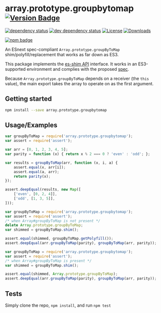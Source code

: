 # array.prototype.groupbytomap <sup>[![Version Badge][npm-version-svg]][package-url]</sup>

[![dependency status][deps-svg]][deps-url]
[![dev dependency status][dev-deps-svg]][dev-deps-url]
[![License][license-image]][license-url]
[![Downloads][downloads-image]][downloads-url]

[![npm badge][npm-badge-png]][package-url]

An ESnext spec-compliant `Array.prototype.groupByToMap` shim/polyfill/replacement that works as far down as ES3.

This package implements the [es-shim API](https://github.com/es-shims/api) interface. It works in an ES3-supported environment and complies with the proposed [spec](https://tc39.github.io/proposal-array-grouping/).

Because `Array.prototype.groupByToMap` depends on a receiver (the `this` value), the main export takes the array to operate on as the first argument.

## Getting started

```sh
npm install --save array.prototype.groupbytomap
```

## Usage/Examples

```js
var groupByToMap = require('array.prototype.groupbytomap');
var assert = require('assert');

var arr = [0, 1, 2, 3, 4, 5];
var parity = function (x) { return x % 2 === 0 ? 'even' : 'odd'; };

var results = groupByToMap(arr, function (x, i, a) {
    assert.equal(x, arr[i]);
    assert.equal(a, arr);
    return parity(x);
});

assert.deepEqual(results, new Map([
    ['even', [0, 2, 4]],
    ['odd', [1, 3, 5]],
]));
```

```js
var groupByToMap = require('array.prototype.groupbytomap');
var assert = require('assert');
/* when Array#groupByToMap is not present */
delete Array.prototype.groupByToMap;
var shimmed = groupByToMap.shim();

assert.equal(shimmed, groupByToMap.getPolyfill());
assert.deepEqual(arr.groupByToMap(parity), groupByToMap(arr, parity));
```

```js
var groupByToMap = require('array.prototype.groupbytomap');
var assert = require('assert');
/* when Array#groupByToMap is present */
var shimmed = groupByToMap.shim();

assert.equal(shimmed, Array.prototype.groupByToMap);
assert.deepEqual(arr.groupByToMap(parity), groupByToMap(arr, parity));
```

## Tests
Simply clone the repo, `npm install`, and run `npm test`

[package-url]: https://npmjs.org/package/array.prototype.groupbytomap
[npm-version-svg]: https://versionbadg.es/es-shims/Array.prototype.groupByToMap.svg
[deps-svg]: https://david-dm.org/es-shims/Array.prototype.groupByToMap.svg
[deps-url]: https://david-dm.org/es-shims/Array.prototype.groupByToMap
[dev-deps-svg]: https://david-dm.org/es-shims/Array.prototype.groupByToMap/dev-status.svg
[dev-deps-url]: https://david-dm.org/es-shims/Array.prototype.groupByToMap#info=devDependencies
[npm-badge-png]: https://nodei.co/npm/array.prototype.groupbytomap.png?downloads=true&stars=true
[license-image]: https://img.shields.io/npm/l/array.prototype.groupbytomap.svg
[license-url]: LICENSE
[downloads-image]: https://img.shields.io/npm/dm/array.prototype.groupbytomap.svg
[downloads-url]: https://npm-stat.com/charts.html?package=array.prototype.groupbytomap
